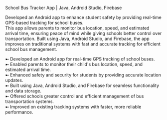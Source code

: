School Bus Tracker App | Java, Android Studio, Firebase

Developed an Android app to enhance student safety by providing real-time GPS-based tracking for school buses.<br> This app allows parents to monitor bus location, speed, and estimated arrival time, ensuring peace of mind while giving schools better control over transportation. Built using Java, Android Studio, and Firebase, the app improves on traditional systems with fast and accurate tracking for efficient school bus management.

➼ Developed an Android app for real-time GPS tracking of school buses.<br>
➼ Enabled parents to monitor their child's bus location, speed, and estimated arrival time.<br>
➼ Enhanced safety and security for students by providing accurate location updates.<br>
➼ Built using Java, Android Studio, and Firebase for seamless functionality and data storage.<br>
➼ Offered schools greater control and efficient management of bus transportation systems.<br>
➼ Improved on existing tracking systems with faster, more reliable performance.<br>
